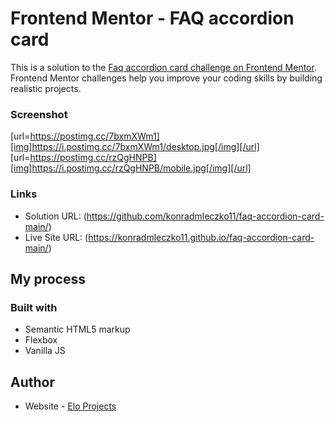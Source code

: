 # Frontend Mentor - FAQ accordion card

This is a solution to the [Faq accordion card challenge on Frontend Mentor](https://www.frontendmentor.io/challenges/faq-accordion-card-XlyjD0Oam). Frontend Mentor challenges help you improve your coding skills by building realistic projects.

### Screenshot

[url=https://postimg.cc/7bxmXWm1][img]https://i.postimg.cc/7bxmXWm1/desktop.jpg[/img][/url]
[url=https://postimg.cc/rzQgHNPB][img]https://i.postimg.cc/rzQgHNPB/mobile.jpg[/img][/url]

### Links

- Solution URL: (https://github.com/konradmleczko11/faq-accordion-card-main/)
- Live Site URL: (https://konradmleczko11.github.io/faq-accordion-card-main/)

## My process

### Built with

- Semantic HTML5 markup
- Flexbox
- Vanilla JS

## Author

- Website - [Elo Projects](https://www.eloprojects.pl)
